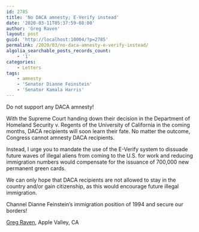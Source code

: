 ```yaml
---
id: 2785
title: 'No DACA amnesty; E-Verify instead'
date: '2020-03-11T05:37:59-08:00'
author: 'Greg Raven'
layout: post
guid: 'http://localhost:10004/?p=2785'
permalink: /2020/03/no-daca-amnesty-e-verify-instead/
algolia_searchable_posts_records_count:
    - '1'
categories:
    - Letters
tags:
    - amnesty
    - 'Senator Dianne Feinstein'
    - 'Senator Kamala Harris'
---
```


Do not support any DACA amnesty!

With the Supreme Court handing down their decision in the Department of Homeland Security v. Regents of the University of California in the coming months, DACA recipients will soon learn their fate. No matter the outcome, Congress cannot amnesty DACA recipients.

Instead, I urge you to mandate the use of the E-Verify system to dissuade future waves of illegal aliens from coming to the U.S. for work and reducing immigration numbers would compensate for the issuance of 700,000 new permanent green cards.

We can only hope that DACA recipients are not allowed to stay in the country and/or gain citizenship, as this would encourage future illegal immigration.

Channel Dianne Feinstein’s immigration position of 1994 and secure our borders!

[Greg Raven](https://www.gregraven.org/), Apple Valley, CA